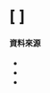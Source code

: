 # \[  ]

#### 資料來源
* <a href="" target="_blank"></a>
* <a href="" target="_blank"></a>
* <a href="" target="_blank"></a>